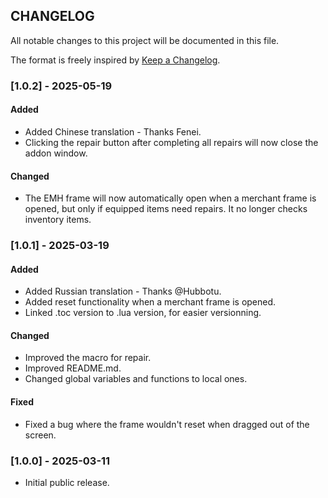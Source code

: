 ## CHANGELOG

All notable changes to this project will be documented in this file.

The format is freely inspired by [Keep a Changelog](https://keepachangelog.com/en/1.1.0/).

### [1.0.2] - 2025-05-19

#### Added

- Added Chinese translation - Thanks Fenei.
- Clicking the repair button after completing all repairs will now close the addon window.

#### Changed

- The EMH frame will now automatically open when a merchant frame is opened, but only if equipped items need repairs. It no longer checks inventory items.

### [1.0.1] - 2025-03-19

#### Added

- Added Russian translation - Thanks @Hubbotu.
- Added reset functionality when a merchant frame is opened.
- Linked .toc version to .lua version, for easier versionning.

#### Changed

- Improved the macro for repair.
- Improved README.md.
- Changed global variables and functions to local ones.

#### Fixed

- Fixed a bug where the frame wouldn't reset when dragged out of the screen.

### [1.0.0] - 2025-03-11

- Initial public release.
